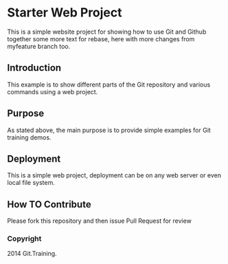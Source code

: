 # Starter Web Project

This is a simple website project for 
showing how  to use Git and Github together
some more text for rebase, here with more changes from myfeature branch too.

## Introduction

This example is to show different parts 
of the Git repository and various commands 
using a web project.

## Purpose

As stated above, the main purpose is to
provide simple examples for Git training demos.

## Deployment

This is a simple web project, deployment
can be on any web server or even local file system.

## How TO Contribute

Please fork this repository and then issue Pull Request for review

### Copyright
2014 Git.Training.